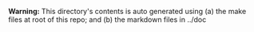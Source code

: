 **Warning:** This directory's contents is auto generated using (a) the make files at root of this repo; and (b) the markdown files in ../doc
